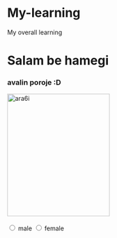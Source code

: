 # My-learning
My overall learning
<!DOCTYPE html>
<html>
    <head>
        <title>Arash</title>
    </head>
    <body>
    <h1 style="font: size 100px;">Salam be hamegi</h1>
    <h3> avalin poroje :D</h3>
    <img  width="235" height="280"src="Arash.jpg" alt="ara6i"><br><br>  
    <input type="radio" name="gender" id="male"/>
    <label for="male">male</label>
    <input type="radio" name="gender" id="female"/>
    <label for="female">female</label>
    <br>
    
</body>
</html>

